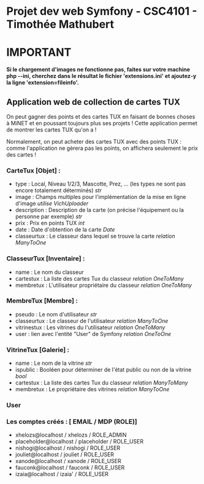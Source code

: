 #  Projet dev web Symfony - CSC4101 - Timothée Mathubert

# IMPORTANT

**Si le chargement d'images ne fonctionne pas, faites sur votre machine php --ini, cherchez dans le résultat le fichier 'extensions.ini' et ajoutez-y la ligne 'extension=fileinfo'.**

## Application web de collection de cartes TUX

On peut gagner des points et des cartes TUX en faisant de bonnes choses à MiNET et en poussant toujours plus ses projets !
Cette application permet de montrer les cartes TUX qu'on a !

Normalement, on peut acheter des cartes TUX avec des points TUX : comme l'application ne gèrera pas les points, on affichera seulement le prix des cartes !

### CarteTux [Objet] :
 - type : Local, Niveau 1/2/3, Mascotte, Prez, ... (les types ne sont pas encore totalement déterminés) *str*
 - image : Champs multiples pour l'implémentation de la mise en ligne d'image *utilise VichUploader*
 - description : Description de la carte (on précise l'équipement ou la personne par exemple) *str*
 - prix : Prix en points TUX *int*
 - date : Date d'obtention de la carte *Date*
 - classeurtux : Le classeur dans lequel se trouve la carte *relation ManyToOne*

### ClasseurTux [Inventaire] :
 - name : Le nom du classeur
 - cartestux : La liste des cartes Tux du classeur *relation OneToMany*
 - membretux : L'utilisateur propriétaire du classeur *relation OneToMany*

### MembreTux [Membre] :
 - pseudo : Le nom d'utilisateur *str*
 - classeurtux : Le classeur de l'utilisateur *relation ManyToOne*
 - vitrinestux : Les vitrines du l'utilisateur *relation OneToMany*
 - user : lien avec l'entité "User" de Symfony *relation OneToOne*

### VitrineTux [Galerie] :
 - name : Le nom de la vitrine *str*
 - ispublic : Booléen pour déterminer de l'état public ou non de la vitrine *bool*
 - cartestux : La liste des cartes Tux du classeur *relation ManyToMany*
 - membretux : Le propriétaire des vitrines *relation ManyToOne*

### User

### Les comptes créés : [ EMAIL / MDP (ROLE)]
 - xhelozs@localhost / xhelozs / ROLE_ADMIN
 - placeholder@localhost / placeholder / ROLE_USER
 - nishogi@localhost / nishogi / ROLE_USER
 - jouliet@localhost / jouliet / ROLE_USER
 - xanode@localhost / xanode / ROLE_USER
 - fauconk@localhost / fauconk / ROLE_USER
 - izaia@localhost / izaia' / ROLE_USER
 